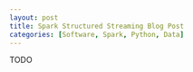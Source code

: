```yaml
---
layout: post
title: Spark Structured Streaming Blog Post
categories: [Software, Spark, Python, Data]
---
```


TODO